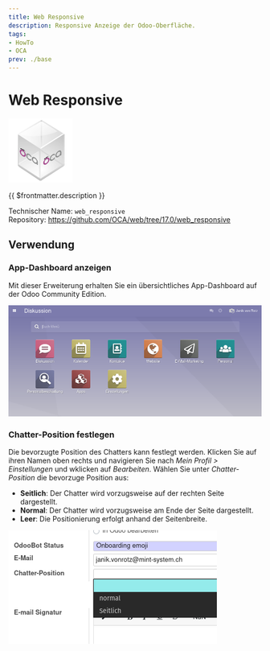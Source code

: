 ```yaml
---
title: Web Responsive
description: Responsive Anzeige der Odoo-Oberfläche.
tags:
- HowTo
- OCA
prev: ./base
---
```

# Web Responsive
![icon_oca_app](attachments/icon_oca_app.png)

{{ $frontmatter.description }}

Technischer Name: `web_responsive`\
Repository: <https://github.com/OCA/web/tree/17.0/web_responsive>

## Verwendung

### App-Dashboard anzeigen

Mit dieser Erweiterung erhalten Sie ein übersichtliches App-Dashboard auf der Odoo Community Edition.

![](attachments/Web%20Responsive.png)

### Chatter-Position festlegen

Die bevorzugte Position des Chatters kann festlegt werden. Klicken Sie auf ihren Namen oben rechts und navigieren Sie nach *Mein Profil > Einstellungen* und wklicken auf *Bearbeiten*. Wählen Sie unter *Chatter-Position* die bevorzuge Position aus:

* **Seitlich**: Der Chatter wird vorzugsweise auf der rechten Seite dargestellt.
* **Normal**: Der Chatter wird vorzugsweise am Ende der Seite dargestellt.
* **Leer**: Die Positionierung erfolgt anhand der Seitenbreite.

![](attachments/Web%20Responsive%20Chatter-Position%20Auswahl.png)